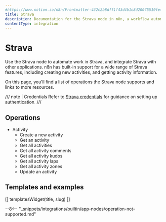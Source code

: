 ```yaml
---
#https://www.notion.so/n8n/Frontmatter-432c2b8dff1f43d4b1c8d20075510fe4
title: Strava
description: Documentation for the Strava node in n8n, a workflow automation platform. Includes details of operations and configuration, and links to examples and credentials information.
contentType: integration
---
```


# Strava

Use the Strava node to automate work in Strava, and integrate Strava with other applications. n8n has built-in support for a wide range of Strava features, including creating new activities, and getting activity information. 

On this page, you'll find a list of operations the Strava node supports and links to more resources.

/// note | Credentials
Refer to [Strava credentials](/integrations/builtin/credentials/strava/) for guidance on setting up authentication. 
///

## Operations

* Activity
    * Create a new activity
    * Get an activity
    * Get all activities
    * Get all activity comments
    * Get all activity kudos
    * Get all activity laps
    * Get all activity zones
    * Update an activity

## Templates and examples

<!-- see https://www.notion.so/n8n/Pull-in-templates-for-the-integrations-pages-37c716837b804d30a33b47475f6e3780 -->
[[ templatesWidget(title, slug) ]]

--8<-- "_snippets/integrations/builtin/app-nodes/operation-not-supported.md"
